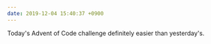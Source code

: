 ```yaml
---
date: 2019-12-04 15:40:37 +0900
---
```

Today's Advent of Code challenge definitely easier than yesterday's.
